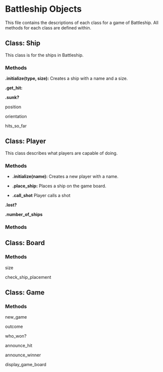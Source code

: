 # Battleship Objects

This file contains the descriptions of each class for a game of Battleship. All methods for each class are defined within.

## Class: Ship

This class is for the ships in Battleship.

### Methods

**.initialize(type, size):** Creates a ship with a name and a size.

**.get_hit:**

**.sunk?**

position

orientation

hits_so_far




## Class: Player
This class describes what players are capable of doing.

### Methods
* **.initialize(name):** Creates a new player with a name.

* **.place_ship:** Places a ship on the game board.

* **.call_shot** Player calls a shot

**.lost?**

**.number_of_ships**

### Methods


## Class: Board

### Methods
size

check_ship_placement

## Class: Game

### Methods
new_game

outcome

who_won?

announce_hit

announce_winner

display_game_board


#
